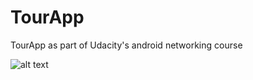 # TourApp
TourApp as part of Udacity's android networking course

![alt text](https://i.imgur.com/tUYVeZY.png "Tour App")

